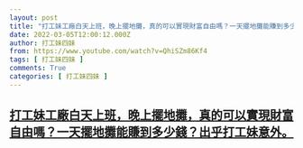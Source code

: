 ```yaml
---
layout: post
title: "打工妹工廠白天上班，晚上擺地攤，真的可以實現財富自由嗎？一天擺地攤能賺到多少錢？出乎打工妹意外。"
date: 2022-03-05T12:00:12.000Z
author: 打工妹四妹
from: https://www.youtube.com/watch?v=QhiSZm86Kf4
tags: [ 打工妹四妹 ]
comments: True
categories: [ 打工妹四妹 ]
---
```

<!--1646481612000-->
[打工妹工廠白天上班，晚上擺地攤，真的可以實現財富自由嗎？一天擺地攤能賺到多少錢？出乎打工妹意外。](https://www.youtube.com/watch?v=QhiSZm86Kf4)
------

<div>

</div>
